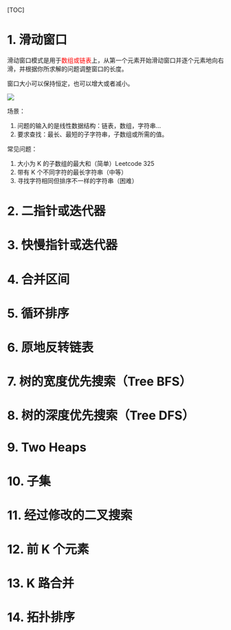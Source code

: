 [TOC]

# 1. 滑动窗口

滑动窗口模式是用于<font color="red">数组或链表</font>上，从第一个元素开始滑动窗口并逐个元素地向右滑，并根据你所求解的问题调整窗口的长度。

窗口大小可以保持恒定，也可以增大或者减小。

![](/Users/dongyifeng/dongyf/git/typora/leetcode/images/v2-dc7225063817b561d916ceca6f5b7477_r.png)

场景：

1. 问题的输入的是线性数据结构：链表，数组，字符串...
2. 要求查找：最长、最短的子字符串，子数组或所需的值。

常见问题：

1. 大小为 K 的子数组的最大和（简单）Leetcode 325
2. 带有 K 个不同字符的最长字符串（中等）
3. 寻找字符相同但排序不一样的字符串（困难）

# 2. 二指针或迭代器



# 3. 快慢指针或迭代器



# 4. 合并区间



# 5. 循环排序



# 6. 原地反转链表



# 7. 树的宽度优先搜索（Tree BFS）



# 8. 树的深度优先搜索（Tree DFS）



# 9. Two Heaps



# 10. 子集



# 11. 经过修改的二叉搜索



# 12. 前 K 个元素



# 13. K 路合并



# 14. 拓扑排序

